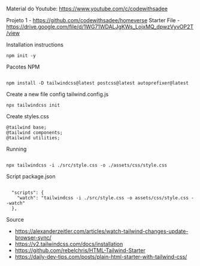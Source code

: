 Material do Youtube: https://www.youtube.com/c/codewithsadee

Projeto 1 - https://github.com/codewithsadee/homeverse
Starter File - https://drive.google.com/file/d/1WG71WDALJgKWs_LojxMQ_dpwzVyvOP2T/view

Installation instructions

```
npm init -y

```

Pacotes NPM

```

npm install -D tailwindcss@latest postcss@latest autoprefixer@latest
```

Create a new file config tailwind.config.js

```
npx tailwindcss init

```

Create styles.css

```
@tailwind base;
@tailwind components;
@tailwind utilities;

```

Running

```

npx tailwindcss -i ./src/style.css -o ./assets/css/style.css

```

Script package.json

```

  "scripts": {
    "watch": "tailwindcss -i ./src/style.css -o assets/css/style.css --watch"
  },

```

Source

- https://alexanderzeitler.com/articles/watch-tailwind-changes-update-browser-sync/
- https://v2.tailwindcss.com/docs/installation
- https://github.com/rebelchris/HTML-Tailwind-Starter
- https://daily-dev-tips.com/posts/plain-html-starter-with-tailwind-css/

```

```

```

```
